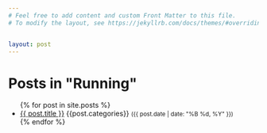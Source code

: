 ```yaml
---
# Feel free to add content and custom Front Matter to this file.
# To modify the layout, see https://jekyllrb.com/docs/themes/#overriding-theme-defaults


layout: post
---
```



<h1>Posts in "Running"</h1>
<ul>
  {% for post in site.posts %}
      <li>
        <a href="{{ post.url }}">{{ post.title }}</a>
        {{post.categories}}
        <small>({{ post.date | date: "%B %d, %Y" }})</small>
      </li>
  {% endfor %}
</ul>